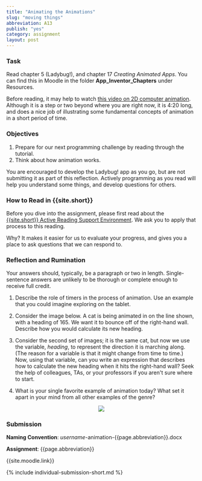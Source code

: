 ```yaml
---
title: "Animating the Animations"
slug: "moving things"
abbreviation: A13
publish: "yes"
category: assignment
layout: post
---
```


### Task

Read chapter 5 (Ladybug!), and chapter 17 *Creating Animated Apps*. You can find this in Moodle in the folder **App\_Inventor\_Chapters** under Resources.

Before reading, it may help to watch [this video on 2D computer animation](http://www.youtube.com/watch?v=dJr87-ngSrc). Although it is a step or two beyond where you are right now, it is 4:20 long, and does a nice job of illustrating some fundamental concepts of animation in a short period of time.

### Objectives

1. Prepare for our next programming challenge by reading through the tutorial.
1. Think about how animation works.

You are encouraged to develop the Ladybug! app as you go, but are not submitting it as part of this reflection. Actively programming as you read will help you understand some things, and develop questions for others.

### How to Read in {{site.short}}

Before you dive into the assignment, please first read about the [{{site.short}} Active Reading Support Environment]({{site.base}}/infra/active-reading-process/). We ask you to apply that process to this reading.

Why? It makes it easier for us to evaluate your progress, and gives you a place to ask questions that we can respond to.

### Reflection and Rumination

Your answers should, typically, be a paragraph or two in length. Single-sentence answers are unlikely to be thorough or complete enough to receive full credit.

1. Describe the role of timers in the process of animation. Use an example that you could imagine exploring on the tablet.

1. Consider the image below. A cat is being animated in on the line shown, with a heading of 165. We want it to bounce off of the right-hand wall. Describe how you would calculate its new heading.

1. Consider the second set of images; it is the same cat, but now we use the variable, *heading*, to represent the direction it is marching along. (The reason for a variable is that it might change from time to time.) Now, using that variable, can you write an expression that describes how to calculate the new heading when it hits the right-hand wall? Seek the help of colleagues, TAs, or your professors if you aren't sure where to start.

1. What is your single favorite example of animation today? What set it apart in your mind from all other examples of the genre?

<p align="center"><img src="{{site.images}}/cat-animation-diagrams.png" /></p>

### Submission

**Naming Convention**: *username*-animation-{{page.abbreviation}}.docx

**Assignment**: {{page.abbreviation}}

{{site.moodle.link}}

{% include individual-submission-short.md %}

